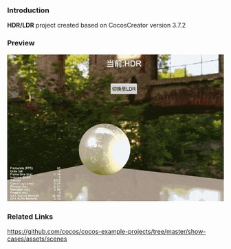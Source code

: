 ### Introduction
**HDR/LDR** project created based on CocosCreator version 3.7.2

### Preview
![image](../../../gif/202303/2023032901.gif)

### Related Links
https://github.com/cocos/cocos-example-projects/tree/master/show-cases/assets/scenes